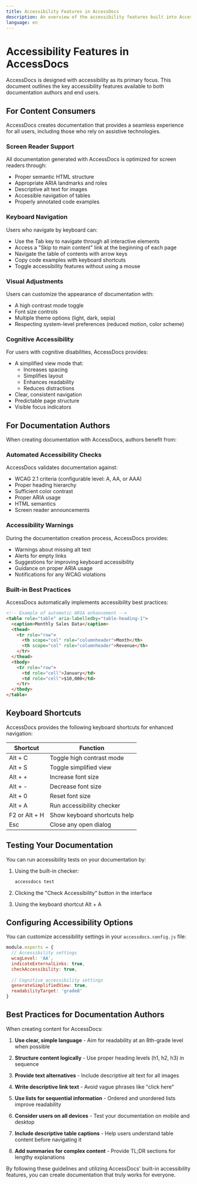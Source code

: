 ```yaml
---
title: Accessibility Features in AccessDocs
description: An overview of the accessibility features built into AccessDocs
language: en
---
```


# Accessibility Features in AccessDocs

AccessDocs is designed with accessibility as its primary focus. This document outlines the key accessibility features available to both documentation authors and end users.

## For Content Consumers

AccessDocs creates documentation that provides a seamless experience for all users, including those who rely on assistive technologies.

### Screen Reader Support

All documentation generated with AccessDocs is optimized for screen readers through:

- Proper semantic HTML structure
- Appropriate ARIA landmarks and roles
- Descriptive alt text for images
- Accessible navigation of tables
- Properly annotated code examples

### Keyboard Navigation

Users who navigate by keyboard can:

- Use the Tab key to navigate through all interactive elements
- Access a "Skip to main content" link at the beginning of each page
- Navigate the table of contents with arrow keys
- Copy code examples with keyboard shortcuts
- Toggle accessibility features without using a mouse

### Visual Adjustments

Users can customize the appearance of documentation with:

- A high contrast mode toggle
- Font size controls
- Multiple theme options (light, dark, sepia)
- Respecting system-level preferences (reduced motion, color scheme)

### Cognitive Accessibility

For users with cognitive disabilities, AccessDocs provides:

- A simplified view mode that:
  - Increases spacing
  - Simplifies layout
  - Enhances readability
  - Reduces distractions
- Clear, consistent navigation
- Predictable page structure
- Visible focus indicators

## For Documentation Authors

When creating documentation with AccessDocs, authors benefit from:

### Automated Accessibility Checks

AccessDocs validates documentation against:

- WCAG 2.1 criteria (configurable level: A, AA, or AAA)
- Proper heading hierarchy
- Sufficient color contrast
- Proper ARIA usage
- HTML semantics
- Screen reader announcements

### Accessibility Warnings

During the documentation creation process, AccessDocs provides:

- Warnings about missing alt text
- Alerts for empty links
- Suggestions for improving keyboard accessibility
- Guidance on proper ARIA usage
- Notifications for any WCAG violations

### Built-in Best Practices

AccessDocs automatically implements accessibility best practices:

```html
<!-- Example of automatic ARIA enhancement -->
<table role="table" aria-labelledby="table-heading-1">
  <caption>Monthly Sales Data</caption>
  <thead>
    <tr role="row">
      <th scope="col" role="columnheader">Month</th>
      <th scope="col" role="columnheader">Revenue</th>
    </tr>
  </thead>
  <tbody>
    <tr role="row">
      <td role="cell">January</td>
      <td role="cell">$10,000</td>
    </tr>
  </tbody>
</table>
```

## Keyboard Shortcuts

AccessDocs provides the following keyboard shortcuts for enhanced navigation:

| Shortcut | Function |
|----------|----------|
| Alt + C | Toggle high contrast mode |
| Alt + S | Toggle simplified view |
| Alt + + | Increase font size |
| Alt + - | Decrease font size |
| Alt + 0 | Reset font size |
| Alt + A | Run accessibility checker |
| F2 or Alt + H | Show keyboard shortcuts help |
| Esc | Close any open dialog |

## Testing Your Documentation

You can run accessibility tests on your documentation by:

1. Using the built-in checker:
   ```bash
   accessdocs test
   ```

2. Clicking the "Check Accessibility" button in the interface

3. Using the keyboard shortcut Alt + A

## Configuring Accessibility Options

You can customize accessibility settings in your `accessdocs.config.js` file:

```javascript
module.exports = {
  // Accessibility settings
  wcagLevel: 'AA',
  indicateExternalLinks: true,
  checkAccessibility: true,
  
  // Cognitive accessibility settings
  generateSimplifiedView: true,
  readabilityTarget: 'grade8'
}
```

## Best Practices for Documentation Authors

When creating content for AccessDocs:

1. **Use clear, simple language** - Aim for readability at an 8th-grade level when possible

2. **Structure content logically** - Use proper heading levels (h1, h2, h3) in sequence

3. **Provide text alternatives** - Include descriptive alt text for all images

4. **Write descriptive link text** - Avoid vague phrases like "click here"

5. **Use lists for sequential information** - Ordered and unordered lists improve readability

6. **Consider users on all devices** - Test your documentation on mobile and desktop

7. **Include descriptive table captions** - Help users understand table content before navigating it

8. **Add summaries for complex content** - Provide TL;DR sections for lengthy explanations

By following these guidelines and utilizing AccessDocs' built-in accessibility features, you can create documentation that truly works for everyone.
